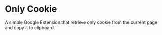 # Only Cookie
A simple Google Extension that retrieve only cookie from the current page and copy it to clipboard.
